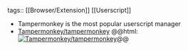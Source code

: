 tags:: [[Browser/Extension]] [[Userscript]]

- Tampermonkey is the most popular userscript manager
- [Tampermonkey/tampermonkey](https://github.com/Tampermonkey/tampermonkey)
  @@html: <a href="https://github.com/Tampermonkey/tampermonkey/"><img src="https://github-readme-stats-astronomer.vercel.app/api/pin/?username=Tampermonkey&repo=tampermonkey&theme=tokyonight" alt="Tampermonkey/tampermonkey"/></a>@@